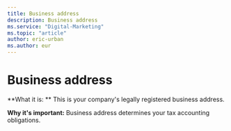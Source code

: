 ```yaml
---
title: Business address
description: Business address
ms.service: "Digital-Marketing"
ms.topic: "article"
author: eric-urban
ms.author: eur
---
```


# Business address

**What it is: ** This is your company's legally registered business address.

**Why it's important:** Business address determines your tax accounting obligations.


